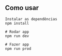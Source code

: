 ## Como usar

```
Instalar as dependências
npm install

# Rodar app
npm run dev

# Fazer app
npm run prod
```
